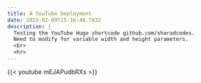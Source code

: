 ```yaml
---
title: A YouTube Deployment
date: 2023-02-09T15:16:48.743Z
description: |
  Testing the YouTube Hugo shortcode github.com/sharadcodes.
  Need to modify for variable width and height parameters.
  <br>
  <hr>
---
```



{{< youtube mEJAPudbRXs >}}